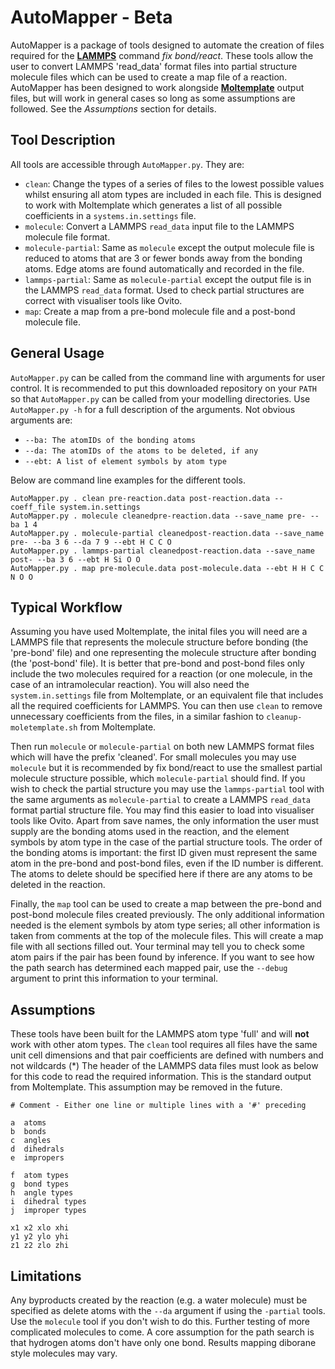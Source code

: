 # AutoMapper - Beta

AutoMapper is a package of tools designed to automate the creation of files required for the [**LAMMPS**](https://lammps.sandia.gov) command _fix bond/react_. These tools allow the user to convert LAMMPS 'read_data' format files into partial structure molecule files which can be used to create a map file of a reaction. AutoMapper has been designed to work alongside [**Moltemplate**](https://github.com/jewettaij/moltemplate) output files, but will work in general cases so long as some assumptions are followed. See the _Assumptions_ section for details.

## Tool Description
All tools are accessible through `AutoMapper.py`. They are:
- `clean`: Change the types of a series of files to the lowest possible values whilst ensuring all atom types are included in each file. This is designed to work with Moltemplate which generates a list of all possible coefficients in a `systems.in.settings` file.
- `molecule`: Convert a LAMMPS `read_data` input file to the LAMMPS molecule file format.
- `molecule-partial`: Same as `molecule` except the output molecule file is reduced to atoms that are 3 or fewer bonds away from the bonding atoms. Edge atoms are found automatically and recorded in the file.
- `lammps-partial`: Same as `molecule-partial` except the output file is in the LAMMPS `read_data` format. Used to check partial structures are correct with visualiser tools like Ovito.
- `map`: Create a map from a pre-bond molecule file and a post-bond molecule file.

## General Usage

`AutoMapper.py` can be called from the command line with arguments for user control. It is recommended to put this downloaded repository on your `PATH` so that `AutoMapper.py` can be called from your modelling directories. Use `AutoMapper.py -h` for a full description of the arguments. Not obvious arguments are:
- `--ba: The atomIDs of the bonding atoms`
- `--da: The atomIDs of the atoms to be deleted, if any`
- `--ebt: A list of element symbols by atom type`

Below are command line examples for the different tools.

```
AutoMapper.py . clean pre-reaction.data post-reaction.data --coeff_file system.in.settings
AutoMapper.py . molecule cleanedpre-reaction.data --save_name pre- --ba 1 4
AutoMapper.py . molecule-partial cleanedpost-reaction.data --save_name pre- --ba 3 6 --da 7 9 --ebt H C C O
AutoMapper.py . lammps-partial cleanedpost-reaction.data --save_name post- --ba 3 6 --ebt H Si O O
AutoMapper.py . map pre-molecule.data post-molecule.data --ebt H H C C N O O 
```

## Typical Workflow
Assuming you have used Moltemplate, the inital files you will need are a LAMMPS file that represents the molecule structure before bonding (the 'pre-bond' file) and one representing the molecule structure after bonding (the 'post-bond' file). It is better that pre-bond and post-bond files only include the two molecules required for a reaction (or one molecule, in the case of an intramolecular reaction). You will also need the `system.in.settings` file from Moltemplate, or an equivalent file that includes all the required coefficients for LAMMPS. You can then use `clean` to remove unnecessary coefficients from the files, in a similar fashion to `cleanup-moletemplate.sh` from Moltemplate.

Then run `molecule` or `molecule-partial` on both new LAMMPS format files which will have the prefix 'cleaned'. For small molecules you may use `molecule` but it is recommended by fix bond/react to use the smallest partial molecule structure possible, which `molecule-partial` should find. If you wish to check the partial structure you may use the `lammps-partial` tool with the same arguments as `molecule-partial` to create a LAMMPS `read_data` format partial structure file. You may find this easier to load into visualiser tools like Ovito. Apart from save names, the only information the user must supply are the bonding atoms used in the reaction, and the element symbols by atom type in the case of the partial structure tools. The order of the bonding atoms is important: the first ID given must represent the same atom in the pre-bond and post-bond files, even if the ID number is different. The atoms to delete should be specified here if there are any atoms to be deleted in the reaction. 

Finally, the `map` tool can be used to create a map between the pre-bond and post-bond molecule files created previously. The only additional information needed is the element symbols by atom type series; all other information is taken from comments at the top of the molecule files. This will create a map file with all sections filled out. Your terminal may tell you to check some atom pairs if the pair has been found by inference. If you want to see how the path search has determined each mapped pair, use the `--debug` argument to print this information to your terminal.

## Assumptions
These tools have been built for the LAMMPS atom type 'full' and will **not** work with other atom types.
The `clean` tool requires all files have the same unit cell dimensions and that pair coefficients are defined with numbers and not wildcards (*)
The header of the LAMMPS data files must look as below for this code to read the required information. This is the standard output from Moltemplate. This assumption may be removed in the future.
```
# Comment - Either one line or multiple lines with a '#' preceding

a  atoms
b  bonds
c  angles
d  dihedrals
e  impropers

f  atom types
g  bond types
h  angle types
i  dihedral types
j  improper types

x1 x2 xlo xhi
y1 y2 ylo yhi
z1 z2 zlo zhi
```

## Limitations
Any byproducts created by the reaction (e.g. a water molecule) must be specified as delete atoms with the `--da` argument if using the `-partial` tools. Use the `molecule` tool if you don't wish to do this.
Further testing of more complicated molecules to come.
A core assumption for the path search is that hydrogen atoms don't have only one bond. Results mapping diborane style molecules may vary.